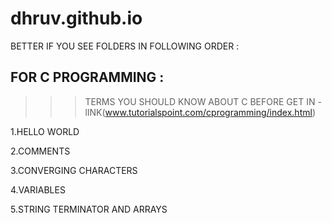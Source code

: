 # dhruv.github.io

BETTER IF YOU SEE FOLDERS IN FOLLOWING ORDER :


FOR C PROGRAMMING :
---
 >>> TERMS YOU SHOULD KNOW ABOUT C BEFORE GET IN - lINK(www.tutorialspoint.com/cprogramming/index.html)

1.HELLO WORLD

2.COMMENTS

3.CONVERGING CHARACTERS

4.VARIABLES

5.STRING TERMINATOR AND ARRAYS
